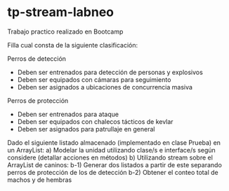 # tp-stream-labneo

Trabajo practico realizado en Bootcamp

Filla cual consta de la siguiente clasificación:

Perros de detección
- Deben ser entrenados para detección de personas y explosivos
- Deben ser equipados con cámaras para seguimiento
- Deben ser asignados a ubicaciones de concurrencia masiva

Perros de protección
- Deben ser entrenados para ataque
- Deben ser equipados con chalecos tácticos de kevlar
- Deben ser asignados para patrullaje en general


Dado el siguiente listado almacenado (implementado en clase Prueba) en un ArrayList:
a) Modelar la unidad utilizando clase/s e interface/s según considere (detallar acciones en métodos)
b) Utilizando stream sobre el ArrayList de caninos:
b-1) Generar dos listados a partir de este separando perros de protección de los de detección
b-2) Obtener el conteo total de machos y de hembras

